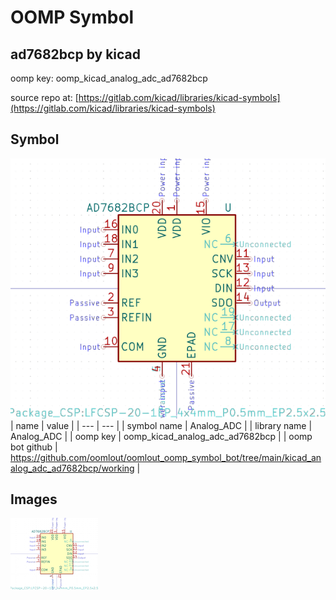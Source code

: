 # OOMP Symbol  
## ad7682bcp  by kicad  
  
oomp key: oomp_kicad_analog_adc_ad7682bcp  
  
source repo at: [https://gitlab.com/kicad/libraries/kicad-symbols](https://gitlab.com/kicad/libraries/kicad-symbols)  
## Symbol  
  
[![working.png](working_600.png)](working.png)  
| name | value | 
| --- | --- | 
| symbol name | Analog_ADC | 
| library name | Analog_ADC | 
| oomp key | oomp_kicad_analog_adc_ad7682bcp | 
| oomp bot github | https://github.com/oomlout/oomlout_oomp_symbol_bot/tree/main/kicad_analog_adc_ad7682bcp/working | 
## Images  
  
[![working.png](working_140.png)](working.png)  
